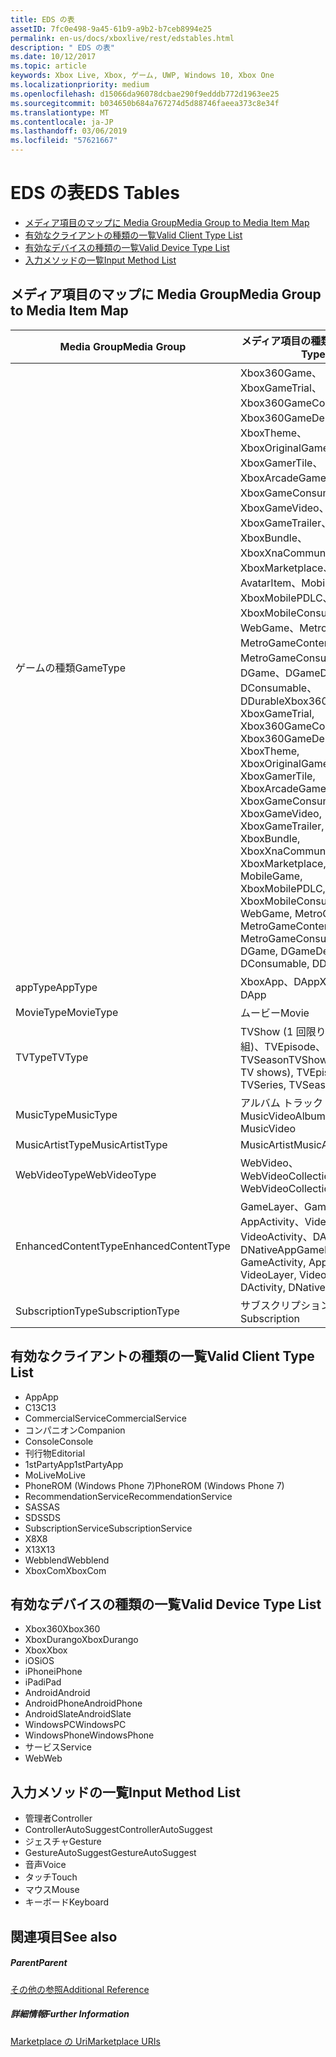 ```yaml
---
title: EDS の表
assetID: 7fc0e498-9a45-61b9-a9b2-b7ceb8994e25
permalink: en-us/docs/xboxlive/rest/edstables.html
description: " EDS の表"
ms.date: 10/12/2017
ms.topic: article
keywords: Xbox Live, Xbox, ゲーム, UWP, Windows 10, Xbox One
ms.localizationpriority: medium
ms.openlocfilehash: d15066da96078dcbae290f9edddb772d1963ee25
ms.sourcegitcommit: b034650b684a767274d5d88746faeea373c8e34f
ms.translationtype: MT
ms.contentlocale: ja-JP
ms.lasthandoff: 03/06/2019
ms.locfileid: "57621667"
---
```

# <a name="eds-tables"></a><span data-ttu-id="a1bc6-104">EDS の表</span><span class="sxs-lookup"><span data-stu-id="a1bc6-104">EDS Tables</span></span>

  * [<span data-ttu-id="a1bc6-105">メディア項目のマップに Media Group</span><span class="sxs-lookup"><span data-stu-id="a1bc6-105">Media Group to Media Item Map</span></span>](#ID4EQ)
  * [<span data-ttu-id="a1bc6-106">有効なクライアントの種類の一覧</span><span class="sxs-lookup"><span data-stu-id="a1bc6-106">Valid Client Type List</span></span>](#ID4EFD)
  * [<span data-ttu-id="a1bc6-107">有効なデバイスの種類の一覧</span><span class="sxs-lookup"><span data-stu-id="a1bc6-107">Valid Device Type List</span></span>](#ID4EPE)
  * [<span data-ttu-id="a1bc6-108">入力メソッドの一覧</span><span class="sxs-lookup"><span data-stu-id="a1bc6-108">Input Method List</span></span>](#ID4ERF)

<a id="ID4EQ"></a>


## <a name="media-group-to-media-item-map"></a><span data-ttu-id="a1bc6-109">メディア項目のマップに Media Group</span><span class="sxs-lookup"><span data-stu-id="a1bc6-109">Media Group to Media Item Map</span></span>

| <span data-ttu-id="a1bc6-110">Media Group</span><span class="sxs-lookup"><span data-stu-id="a1bc6-110">Media Group</span></span>| <span data-ttu-id="a1bc6-111">メディア項目の種類</span><span class="sxs-lookup"><span data-stu-id="a1bc6-111">Media Item Type</span></span>| 
| --- | --- |
| <span data-ttu-id="a1bc6-112">ゲームの種類</span><span class="sxs-lookup"><span data-stu-id="a1bc6-112">GameType</span></span>| <span data-ttu-id="a1bc6-113">Xbox360Game、XboxGameTrial、Xbox360GameContent、Xbox360GameDemo、XboxTheme、XboxOriginalGame、XboxGamerTile、XboxArcadeGame、XboxGameConsumable、XboxGameVideo、XboxGameTrailer、XboxBundle、XboxXnaCommunityGame、XboxMarketplace、AvatarItem、MobileGame、XboxMobilePDLC、XboxMobileConsumable、WebGame、MetroGame、MetroGameContent、MetroGameConsumable、DGame、DGameDemo、DConsumable、DDurable</span><span class="sxs-lookup"><span data-stu-id="a1bc6-113">Xbox360Game, XboxGameTrial, Xbox360GameContent, Xbox360GameDemo, XboxTheme, XboxOriginalGame, XboxGamerTile, XboxArcadeGame, XboxGameConsumable, XboxGameVideo, XboxGameTrailer, XboxBundle, XboxXnaCommunityGame, XboxMarketplace, AvatarItem, MobileGame, XboxMobilePDLC, XboxMobileConsumable, WebGame, MetroGame, MetroGameContent, MetroGameConsumable, DGame, DGameDemo, DConsumable, DDurable</span></span>|
| <span data-ttu-id="a1bc6-114">appType</span><span class="sxs-lookup"><span data-stu-id="a1bc6-114">AppType</span></span>| <span data-ttu-id="a1bc6-115">XboxApp、DApp</span><span class="sxs-lookup"><span data-stu-id="a1bc6-115">XboxApp, DApp</span></span>|
| <span data-ttu-id="a1bc6-116">MovieType</span><span class="sxs-lookup"><span data-stu-id="a1bc6-116">MovieType</span></span>| <span data-ttu-id="a1bc6-117">ムービー</span><span class="sxs-lookup"><span data-stu-id="a1bc6-117">Movie</span></span>|
| <span data-ttu-id="a1bc6-118">TVType</span><span class="sxs-lookup"><span data-stu-id="a1bc6-118">TVType</span></span>| <span data-ttu-id="a1bc6-119">TVShow (1 回限りのテレビ番組)、TVEpisode、TVSeries、TVSeason</span><span class="sxs-lookup"><span data-stu-id="a1bc6-119">TVShow (one-off TV shows), TVEpisode, TVSeries, TVSeason</span></span>|
| <span data-ttu-id="a1bc6-120">MusicType</span><span class="sxs-lookup"><span data-stu-id="a1bc6-120">MusicType</span></span>| <span data-ttu-id="a1bc6-121">アルバム トラック MusicVideo</span><span class="sxs-lookup"><span data-stu-id="a1bc6-121">Album, Track, MusicVideo</span></span>|
| <span data-ttu-id="a1bc6-122">MusicArtistType</span><span class="sxs-lookup"><span data-stu-id="a1bc6-122">MusicArtistType</span></span>| <span data-ttu-id="a1bc6-123">MusicArtist</span><span class="sxs-lookup"><span data-stu-id="a1bc6-123">MusicArtist</span></span>|
| <span data-ttu-id="a1bc6-124">WebVideoType</span><span class="sxs-lookup"><span data-stu-id="a1bc6-124">WebVideoType</span></span>| <span data-ttu-id="a1bc6-125">WebVideo、WebVideoCollection</span><span class="sxs-lookup"><span data-stu-id="a1bc6-125">WebVideo, WebVideoCollection</span></span>|
| <span data-ttu-id="a1bc6-126">EnhancedContentType</span><span class="sxs-lookup"><span data-stu-id="a1bc6-126">EnhancedContentType</span></span>| <span data-ttu-id="a1bc6-127">GameLayer、GameActivity、AppActivity、VideoLayer、VideoActivity、DActivity、DNativeApp</span><span class="sxs-lookup"><span data-stu-id="a1bc6-127">GameLayer, GameActivity, AppActivity, VideoLayer, VideoActivity, DActivity, DNativeApp</span></span>|
| <span data-ttu-id="a1bc6-128">SubscriptionType</span><span class="sxs-lookup"><span data-stu-id="a1bc6-128">SubscriptionType</span></span>| <span data-ttu-id="a1bc6-129">サブスクリプション</span><span class="sxs-lookup"><span data-stu-id="a1bc6-129">Subscription</span></span>|

<a id="ID4EFD"></a>


## <a name="valid-client-type-list"></a><span data-ttu-id="a1bc6-130">有効なクライアントの種類の一覧</span><span class="sxs-lookup"><span data-stu-id="a1bc6-130">Valid Client Type List</span></span>

   * <span data-ttu-id="a1bc6-131">App</span><span class="sxs-lookup"><span data-stu-id="a1bc6-131">App</span></span>
   * <span data-ttu-id="a1bc6-132">C13</span><span class="sxs-lookup"><span data-stu-id="a1bc6-132">C13</span></span>
   * <span data-ttu-id="a1bc6-133">CommercialService</span><span class="sxs-lookup"><span data-stu-id="a1bc6-133">CommercialService</span></span>
   * <span data-ttu-id="a1bc6-134">コンパニオン</span><span class="sxs-lookup"><span data-stu-id="a1bc6-134">Companion</span></span>
   * <span data-ttu-id="a1bc6-135">Console</span><span class="sxs-lookup"><span data-stu-id="a1bc6-135">Console</span></span>
   * <span data-ttu-id="a1bc6-136">刊行物</span><span class="sxs-lookup"><span data-stu-id="a1bc6-136">Editorial</span></span>
   * <span data-ttu-id="a1bc6-137">1stPartyApp</span><span class="sxs-lookup"><span data-stu-id="a1bc6-137">1stPartyApp</span></span>
   * <span data-ttu-id="a1bc6-138">MoLive</span><span class="sxs-lookup"><span data-stu-id="a1bc6-138">MoLive</span></span>
   * <span data-ttu-id="a1bc6-139">PhoneROM (Windows Phone 7)</span><span class="sxs-lookup"><span data-stu-id="a1bc6-139">PhoneROM (Windows Phone 7)</span></span>
   * <span data-ttu-id="a1bc6-140">RecommendationService</span><span class="sxs-lookup"><span data-stu-id="a1bc6-140">RecommendationService</span></span>
   * <span data-ttu-id="a1bc6-141">SAS</span><span class="sxs-lookup"><span data-stu-id="a1bc6-141">SAS</span></span>
   * <span data-ttu-id="a1bc6-142">SDS</span><span class="sxs-lookup"><span data-stu-id="a1bc6-142">SDS</span></span>
   * <span data-ttu-id="a1bc6-143">SubscriptionService</span><span class="sxs-lookup"><span data-stu-id="a1bc6-143">SubscriptionService</span></span>
   * <span data-ttu-id="a1bc6-144">X8</span><span class="sxs-lookup"><span data-stu-id="a1bc6-144">X8</span></span>
   * <span data-ttu-id="a1bc6-145">X13</span><span class="sxs-lookup"><span data-stu-id="a1bc6-145">X13</span></span>
   * <span data-ttu-id="a1bc6-146">Webblend</span><span class="sxs-lookup"><span data-stu-id="a1bc6-146">Webblend</span></span>
   * <span data-ttu-id="a1bc6-147">XboxCom</span><span class="sxs-lookup"><span data-stu-id="a1bc6-147">XboxCom</span></span>

<a id="ID4EPE"></a>


## <a name="valid-device-type-list"></a><span data-ttu-id="a1bc6-148">有効なデバイスの種類の一覧</span><span class="sxs-lookup"><span data-stu-id="a1bc6-148">Valid Device Type List</span></span>

   * <span data-ttu-id="a1bc6-149">Xbox360</span><span class="sxs-lookup"><span data-stu-id="a1bc6-149">Xbox360</span></span>
   * <span data-ttu-id="a1bc6-150">XboxDurango</span><span class="sxs-lookup"><span data-stu-id="a1bc6-150">XboxDurango</span></span>
   * <span data-ttu-id="a1bc6-151">Xbox</span><span class="sxs-lookup"><span data-stu-id="a1bc6-151">Xbox</span></span>
   * <span data-ttu-id="a1bc6-152">iOS</span><span class="sxs-lookup"><span data-stu-id="a1bc6-152">iOS</span></span>
   * <span data-ttu-id="a1bc6-153">iPhone</span><span class="sxs-lookup"><span data-stu-id="a1bc6-153">iPhone</span></span>
   * <span data-ttu-id="a1bc6-154">iPad</span><span class="sxs-lookup"><span data-stu-id="a1bc6-154">iPad</span></span>
   * <span data-ttu-id="a1bc6-155">Android</span><span class="sxs-lookup"><span data-stu-id="a1bc6-155">Android</span></span>
   * <span data-ttu-id="a1bc6-156">AndroidPhone</span><span class="sxs-lookup"><span data-stu-id="a1bc6-156">AndroidPhone</span></span>
   * <span data-ttu-id="a1bc6-157">AndroidSlate</span><span class="sxs-lookup"><span data-stu-id="a1bc6-157">AndroidSlate</span></span>
   * <span data-ttu-id="a1bc6-158">WindowsPC</span><span class="sxs-lookup"><span data-stu-id="a1bc6-158">WindowsPC</span></span>
   * <span data-ttu-id="a1bc6-159">WindowsPhone</span><span class="sxs-lookup"><span data-stu-id="a1bc6-159">WindowsPhone</span></span>
   * <span data-ttu-id="a1bc6-160">サービス</span><span class="sxs-lookup"><span data-stu-id="a1bc6-160">Service</span></span>
   * <span data-ttu-id="a1bc6-161">Web</span><span class="sxs-lookup"><span data-stu-id="a1bc6-161">Web</span></span>

<a id="ID4ERF"></a>


## <a name="input-method-list"></a><span data-ttu-id="a1bc6-162">入力メソッドの一覧</span><span class="sxs-lookup"><span data-stu-id="a1bc6-162">Input Method List</span></span>

   * <span data-ttu-id="a1bc6-163">管理者</span><span class="sxs-lookup"><span data-stu-id="a1bc6-163">Controller</span></span>
   * <span data-ttu-id="a1bc6-164">ControllerAutoSuggest</span><span class="sxs-lookup"><span data-stu-id="a1bc6-164">ControllerAutoSuggest</span></span>
   * <span data-ttu-id="a1bc6-165">ジェスチャ</span><span class="sxs-lookup"><span data-stu-id="a1bc6-165">Gesture</span></span>
   * <span data-ttu-id="a1bc6-166">GestureAutoSuggest</span><span class="sxs-lookup"><span data-stu-id="a1bc6-166">GestureAutoSuggest</span></span>
   * <span data-ttu-id="a1bc6-167">音声</span><span class="sxs-lookup"><span data-stu-id="a1bc6-167">Voice</span></span>
   * <span data-ttu-id="a1bc6-168">タッチ</span><span class="sxs-lookup"><span data-stu-id="a1bc6-168">Touch</span></span>
   * <span data-ttu-id="a1bc6-169">マウス</span><span class="sxs-lookup"><span data-stu-id="a1bc6-169">Mouse</span></span>
   * <span data-ttu-id="a1bc6-170">キーボード</span><span class="sxs-lookup"><span data-stu-id="a1bc6-170">Keyboard</span></span>

<a id="ID4EJG"></a>


## <a name="see-also"></a><span data-ttu-id="a1bc6-171">関連項目</span><span class="sxs-lookup"><span data-stu-id="a1bc6-171">See also</span></span>

<a id="ID4ELG"></a>


##### <a name="parent"></a><span data-ttu-id="a1bc6-172">Parent</span><span class="sxs-lookup"><span data-stu-id="a1bc6-172">Parent</span></span>  

[<span data-ttu-id="a1bc6-173">その他の参照</span><span class="sxs-lookup"><span data-stu-id="a1bc6-173">Additional Reference</span></span>](atoc-xboxlivews-reference-additional.md)


<a id="ID4EXG"></a>


##### <a name="further-information"></a><span data-ttu-id="a1bc6-174">詳細情報</span><span class="sxs-lookup"><span data-stu-id="a1bc6-174">Further Information</span></span>

[<span data-ttu-id="a1bc6-175">Marketplace の Uri</span><span class="sxs-lookup"><span data-stu-id="a1bc6-175">Marketplace URIs</span></span>](../uri/marketplace/atoc-reference-marketplace.md)

